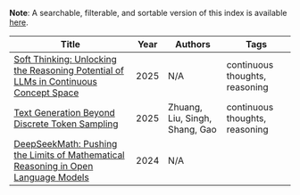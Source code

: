 **Note**: A searchable, filterable, and sortable version of this index is available [here](./index.html).



| Title | Year | Authors | Tags |
|-------|------|---------|------|
| [Soft Thinking: Unlocking the Reasoning Potential of LLMs in Continuous Concept Space](https://github.com/samot-gc/musings/blob/main/papers/Soft%2520Thinking.md) | 2025 | N/A | continuous thoughts, reasoning |
| [Text Generation Beyond Discrete Token Sampling](https://github.com/samot-gc/musings/blob/main/papers/Mixture%2520of%2520Inputs.md) | 2025 | Zhuang, Liu, Singh, Shang, Gao | continuous thoughts, reasoning |
| [DeepSeekMath: Pushing the Limits of Mathematical Reasoning in Open Language Models](https://github.com/samot-gc/musings/blob/main/papers/DeepSeekMath%2520GRPO.md) | 2024 | N/A |  |